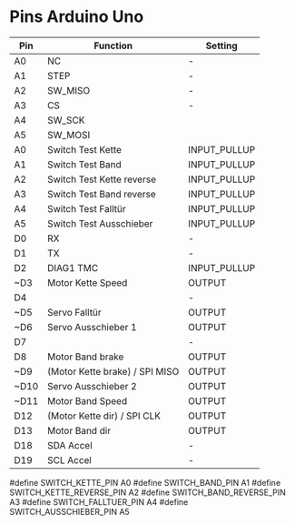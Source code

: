 # Pins Arduino Uno

Pin | Function | Setting
----|----------|---------
A0 | NC | -
A1 | STEP | -
A2 | SW_MISO | -
A3 | CS | -
A4 | SW_SCK
A5 | SW_MOSI
A0 | Switch Test Kette | INPUT_PULLUP
A1 | Switch Test Band | INPUT_PULLUP
A2 | Switch Test Kette reverse| INPUT_PULLUP
A3 | Switch Test Band reverse | INPUT_PULLUP
A4 | Switch Test Falltür| INPUT_PULLUP
A5 | Switch Test Ausschieber| INPUT_PULLUP
D0 | RX | -
D1 | TX | -
D2 | DIAG1 TMC | INPUT_PULLUP
~D3 | Motor Kette Speed | OUTPUT
D4 | | -
~D5 | Servo Falltür | OUTPUT
~D6 | Servo Ausschieber 1 | OUTPUT
D7 | | -
D8 | Motor Band brake | OUTPUT
~D9 | (Motor Kette brake) / SPI MISO | OUTPUT
~D10 | Servo Ausschieber 2 | OUTPUT
~D11 | Motor Band Speed | OUTPUT
D12 | (Motor Kette dir) / SPI CLK | OUTPUT
D13 | Motor Band dir| OUTPUT
D18 | SDA Accel | -
D19 | SCL Accel | -





#define SWITCH_KETTE_PIN A0
#define SWITCH_BAND_PIN A1
#define SWITCH_KETTE_REVERSE_PIN A2
#define SWITCH_BAND_REVERSE_PIN A3
#define SWITCH_FALLTUER_PIN A4
#define SWITCH_AUSSCHIEBER_PIN A5